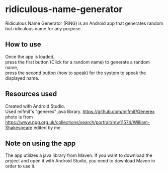 # ridiculous-name-generator
Ridiculous Name Generator (RiNG) is an Android app that generates random but ridiculous name for any purpose.</br>

## How to use
Once the app is loaded, </br>
press the first button (Click for a random name) to generate a random name, </br>
press the second button (how to speak) for the system to speak the displayed name. </br>

## Resources used
Created with Android Studio. </br>
Used mifmif's "generex" java library. https://github.com/mifmif/Generex </br>
photo is from https://www.npg.org.uk/collections/search/portrait/mw11574/William-Shakespeare edited by me. </br>

## Note on using the app
The app utilizes a java library from Maven. If you want to download the project and open it with Android Studio, you need to download Maven in order to use it.
